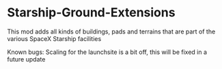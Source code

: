 # Starship-Ground-Extensions

This mod adds all kinds of buildings, pads and terrains that are part of the various SpaceX Starship facilities


Known bugs:
Scaling for the launchsite is a bit off, this will be fixed in a future update

